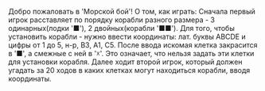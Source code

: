 Добро пожаловать в 'Морской бой'!
О том, как играть:
Сначала первый игрок расставляет по порядку корабли разного размера - 3 одинарных(лодки '■'), 2 двойных(корабли '■■').
Для того, чтобы установить корабли - нужно ввести координаты: лат. буквы ABCDE и цифры от 1 до 5, н-р, B3, A1, C5.
После ввода искомая клетка закрасится в '■', а смежные с ней в '☓'. Это означает, что нельзя задать эти клетки для установки корабля.
Далее ходит второй игрок, который должен угадать за 20 ходов в каких клетках могут находиться корабли, вводя координаты.

